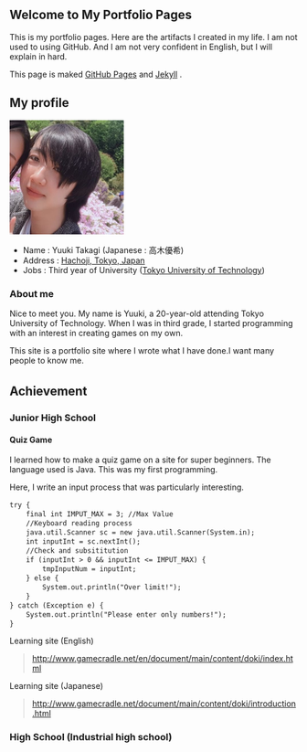 ## Welcome to My Portfolio Pages

This is my portfolio pages. Here are the artifacts I created in my life. 
I am not used to using GitHub. And I am not very confident in English, but I will explain in hard.

This page is maked [GitHub Pages](https://github.com/) and [Jekyll](https://jekyllrb.com/) .

## My profile

<img src="./images/Img.jpg" width="200px" height="200px" alt="My Profile Image">

- Name : Yuuki Takagi (Japanese : 高木優希)
- Address : [Hachoji, Tokyo, Japan](https://en.wikipedia.org/wiki/Hachi%C5%8Dji)
- Jobs : Third year of University ([Tokyo University of Technology](https://en.wikipedia.org/wiki/Tokyo_University_of_Technology))

### About me

Nice to meet you. My name is Yuuki, a 20-year-old attending Tokyo University of Technology. When I was in third grade, I started programming with an interest in creating games on my own.

This site is a portfolio site where I wrote what I have done.I want many people to know me. 

## Achievement　

### Junior High School

#### Quiz Game

I learned how to make a quiz game on a site for super beginners. The language used is Java. This was my first programming.

Here, I write an input process that was particularly interesting.

```
try {	 
    final int IMPUT_MAX = 3; //Max Value
    //Keyboard reading process
    java.util.Scanner sc = new java.util.Scanner(System.in);	 
    int inputInt = sc.nextInt();	 
    //Check and subsititution
    if (inputInt > 0 && inputInt <= IMPUT_MAX) {	 
        tmpInputNum = inputInt;	 
    } else {	 
        System.out.println("Over limit!");	 
    }	 
} catch (Exception e) {	 
    System.out.println("Please enter only numbers!");	 
}
```

Learning site (English)
>http://www.gamecradle.net/en/document/main/content/doki/index.html

Learning site (Japanese)
>http://www.gamecradle.net/document/main/content/doki/introduction.html

### High School (Industrial high school)
